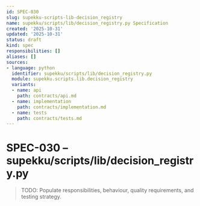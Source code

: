 ```yaml
---
id: SPEC-030
slug: supekku-scripts-lib-decision_registry
name: supekku/scripts/lib/decision_registry.py Specification
created: '2025-10-31'
updated: '2025-10-31'
status: draft
kind: spec
responsibilities: []
aliases: []
sources:
- language: python
  identifier: supekku/scripts/lib/decision_registry.py
  module: supekku.scripts.lib.decision_registry
  variants:
  - name: api
    path: contracts/api.md
  - name: implementation
    path: contracts/implementation.md
  - name: tests
    path: contracts/tests.md
---
```


# SPEC-030 – supekku/scripts/lib/decision_registry.py

> TODO: Populate responsibilities, behaviour, quality requirements, and testing strategy.
